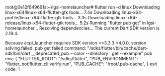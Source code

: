 root@0e12f649691a:~/lgsi-homelauncher# flutter run -d linux
Downloading linux-x64/linux-x64-flutter-gtk tools...                7.4s
Downloading linux-x64-profile/linux-x64-flutter-gtk tools...         3.3s
Downloading linux-x64-release/linux-x64-flutter-gtk tools...         5.2s
Running "flutter pub get" in lgsi-homelauncher...
Resolving dependencies... 
The current Dart SDK version is 2.19.4.

Because acpi_launcher requires SDK version >=3.3.3 <4.0.0, version solving failed.
pub get failed
command: "/sdks/flutter/bin/cache/dart-sdk/bin/dart __deprecated_pub --color --directory . get --example"
pub env: {
  "FLUTTER_ROOT": "/sdks/flutter",
  "PUB_ENVIRONMENT": "flutter_bot:flutter_cli:verify:run",
  "PUB_CACHE": "/root/.pub-cache",
}
exit code: 1
